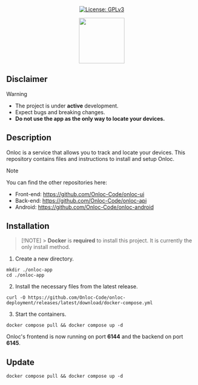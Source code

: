 <p align="center">
  <a href="https://opensource.org/license/gpl-3-0"><img src="https://img.shields.io/badge/License-GPL_v3-blue.svg?color=3F51B5&style=for-the-badge&label=License&logoColor=000000&labelColor=ececec" alt="License: GPLv3"></a>
</p>

<p align="center">
    <img src="https://raw.githubusercontent.com/Onloc-Code/onloc-ui/refs/heads/main/public/favicon.svg" height="120"/>
</p>

## Disclaimer

> [!WARNING]
>
> - The project is under **active** development.
> - Expect bugs and breaking changes.
> - **Do not use the app as the only way to locate your devices.**

## Description

Onloc is a service that allows you to track and locate your devices. This repository contains files and instructions to install and setup Onloc.

> [!NOTE]
> You can find the other repositories here:
>
> - Front-end: https://github.com/Onloc-Code/onloc-ui
> - Back-end: https://github.com/Onloc-Code/onloc-api
> - Android: https://github.com/Onloc-Code/onloc-android

## Installation

> [!NOTE] > **Docker** is **required** to install this project. It is currently the only install method.

1. Create a new directory.

```
mkdir ./onloc-app
cd ./onloc-app
```

2. Install the necessary files from the latest release.

```
curl -O https://github.com/Onloc-Code/onloc-deployment/releases/latest/download/docker-compose.yml
```

3. Start the containers.

```
docker compose pull && docker compose up -d
```

Onloc's frontend is now running on port **6144** and the backend on port **6145**.

## Update

```
docker compose pull && docker compose up -d
```
